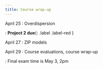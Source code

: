 ```yaml
---
title: Course wrap-up
---
```


April 25
: Overdispersion

: **Project 2 due**{: .label .label-red }

April 27
: ZIP models

April 29
: Course evaluations, course wrap-up

: Final exam time is May 3, 2pm